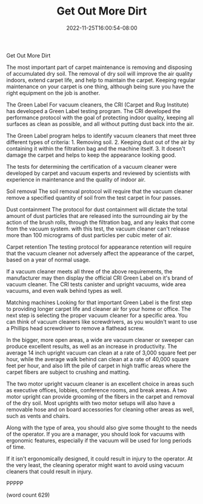 ﻿---
title: "Get Out More Dirt"
date: 2022-11-25T16:00:54-08:00
description: "Vacuum Cleaners Tips for Web Success"
featured_image: "/images/Vacuum Cleaners.jpg"
tags: ["Vacuum Cleaners"]
---

Get Out More Dirt

The most important part of carpet maintenance is 
removing and disposing of accumulated dry soil.  The
removal of dry soil will improve the air quality
indoors, extend carpet life, and help to maintain
the carpet.  Keeping regular maintenance on your
carpet is one thing, although being sure you have
the right equipment on the job is another.

The Green Label
For vacuum cleaners, the CRI (Carpet and Rug Institute)
has developed a Green Label testing program.  The
CRI developed the performance protocol with the
goal of protecting indoor quality, keeping all
surfaces as clean as possible, and all without 
putting dust back into the air.

The Green Label program helps to identify vacuum
cleaners that meet three different types of criteria:
	1.  Removing soil.
	2.  Keeping dust out of the air by 
containing it within the filtration bag and the 
machine itself.
	3.  It doesn't damage the carpet and helps
to keep the appearance looking good.

The tests for determining the certification of a
vacuum cleaner were developed by carpet and vacuum
experts and reviewed by scientists with experience
in maintenance and the quality of indoor air.

Soil removal
The soil removal protocol will require that the
vacuum cleaner remove a specified quantity of soil
from the test carpet in four passes.

Dust containment
The protocol for dust containment will dictate the
total amount of dust particles that are released
into the surrounding air by the action of the
brush rolls, through the filtration bag, and any
leaks that come from the vacuum system.  with this
test, the vacuum cleaner can't release more than
100 micrograms of dust particles per cubic meter
of air.

Carpet retention
The testing protocol for appearance retention will
require that the vacuum cleaner not adversely 
affect the appearance of the carpet, based on
a year of normal usage.

If a vacuum cleaner meets all three of the above
requirements, the manufacturer may then display
the official CRI Green Label on it's brand of
vacuum cleaner.  The CRI tests canister and upright
vacuums, wide area vacuums, and even walk behind
types as well.

Matching machines
Looking for that important Green Label is the first
step to providing longer carpet life and cleaner
air for your home or office.  The next step is 
selecting the proper vacuum cleaner for a specific
area.  You can think of vacuum cleaners like 
screwdrivers, as you wouldn't want to use a Phillips
head screwdriver to remove a flathead screw.

In the bigger, more open areas, a wide are vacuum
cleaner or sweeper can produce excellent results,
as well as an increase in productivity.  The 
average 14 inch upright vacuum can clean at a rate
of 3,000 square feet per hour, while the average
walk behind can clean at a rate of 40,000 square
feet per hour, and also lift the pile of carpet in
high traffic areas where the carpet fibers are 
subject to crushing and matting.

The two motor upright vacuum cleaner is an excellent
choice in areas such as executive offices, lobbies,
conference rooms, and break areas.  A two motor
upright can provide grooming of the fibers in the
carpet and removal of the dry soil.  Most uprights
with two motor setups will also have a removable
hose and on board accessories for cleaning other
areas as well, such as vents and chairs.

Along with the type of area, you should also give
some thought to the needs of the operator.  If
you are a manager, you should look for vacuums
with ergonomic features, especially if the vacuum
will be used for long periods of time.  

If it isn't ergonomically designed, it could result
in injury to the operator.  At the very least, the
cleaning operator might want to avoid using 
vacuum cleaners that could result in injury.

PPPPP

(word count 629)
